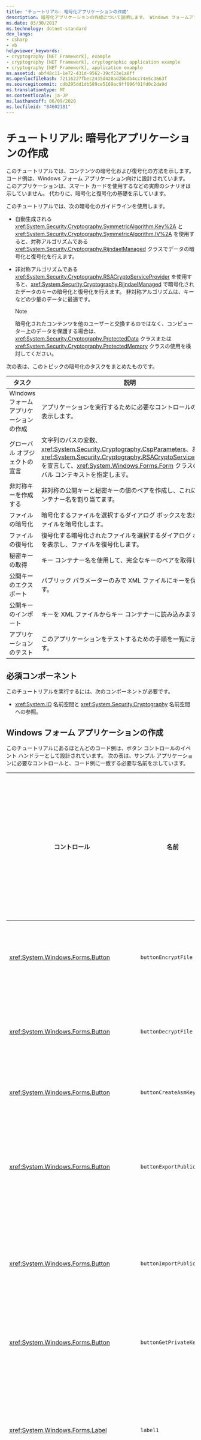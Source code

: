 ```yaml
---
title: 'チュートリアル: 暗号化アプリケーションの作成'
description: 暗号化アプリケーションの作成について説明します。 Windows フォームアプリケーションでコンテンツを暗号化および復号化する方法について説明します。
ms.date: 03/30/2017
ms.technology: dotnet-standard
dev_langs:
- csharp
- vb
helpviewer_keywords:
- cryptography [NET Framework], example
- cryptography [NET Framework], cryptographic application example
- cryptography [NET Framework], application example
ms.assetid: abf48c11-1e72-431d-9562-39cf23e1a8ff
ms.openlocfilehash: 72116227fbec2435d428ad2bbdb4cc74e5c3663f
ms.sourcegitcommit: cdb295dd1db589ce5169ac9ff096f01fd0c2da9d
ms.translationtype: MT
ms.contentlocale: ja-JP
ms.lasthandoff: 06/09/2020
ms.locfileid: "84602181"
---
```

# <a name="walkthrough-creating-a-cryptographic-application"></a>チュートリアル: 暗号化アプリケーションの作成
このチュートリアルでは、コンテンツの暗号化および復号化の方法を示します。 コード例は、Windows フォーム アプリケーション向けに設計されています。 このアプリケーションは、スマート カードを使用するなどの実際のシナリオは示していません。 代わりに、暗号化と復号化の基礎を示しています。  
  
 このチュートリアルでは、次の暗号化のガイドラインを使用します。  
  
- 自動生成される <xref:System.Security.Cryptography.SymmetricAlgorithm.Key%2A> と <xref:System.Security.Cryptography.SymmetricAlgorithm.IV%2A> を使用すると、対称アルゴリズムである <xref:System.Security.Cryptography.RijndaelManaged> クラスでデータの暗号化と復号化を行えます。  
  
- 非対称アルゴリズムである <xref:System.Security.Cryptography.RSACryptoServiceProvider> を使用すると、<xref:System.Security.Cryptography.RijndaelManaged> で暗号化されたデータのキーの暗号化と復号化を行えます。 非対称アルゴリズムは、キーなどの少量のデータに最適です。  
  
    > [!NOTE]
    > 暗号化されたコンテンツを他のユーザーと交換するのではなく、コンピューター上のデータを保護する場合は、<xref:System.Security.Cryptography.ProtectedData> クラスまたは <xref:System.Security.Cryptography.ProtectedMemory> クラスの使用を検討してください。  
  
 次の表は、このトピックの暗号化のタスクをまとめたものです。  
  
|タスク|説明|  
|----------|-----------------|  
|Windows フォーム アプリケーションの作成|アプリケーションを実行するために必要なコントロールの一覧を表示します。|  
|グローバル オブジェクトの宣言|文字列のパスの変数、<xref:System.Security.Cryptography.CspParameters>、および <xref:System.Security.Cryptography.RSACryptoServiceProvider> を宣言して、<xref:System.Windows.Forms.Form> クラスのグローバル コンテキストを指定します。|  
|非対称キーを作成する|非対称の公開キーと秘密キーの値のペアを作成し、これにキー コンテナー名を割り当てます。|  
|ファイルの暗号化|暗号化するファイルを選択するダイアログ ボックスを表示し、ファイルを暗号化します。|  
|ファイルの復号化|復号化する暗号化されたファイルを選択するダイアログ ボックスを表示し、ファイルを復号化します。|  
|秘密キーの取得|キー コンテナー名を使用して、完全なキーのペアを取得します。|  
|公開キーのエクスポート|パブリック パラメーターのみで XML ファイルにキーを保存します。|  
|公開キーのインポート|キーを XML ファイルからキー コンテナーに読み込みます。|  
|アプリケーションのテスト|このアプリケーションをテストするための手順を一覧に示します。|  
  
## <a name="prerequisites"></a>必須コンポーネント  
 このチュートリアルを実行するには、次のコンポーネントが必要です。  
  
- <xref:System.IO> 名前空間と <xref:System.Security.Cryptography> 名前空間への参照。  
  
## <a name="creating-a-windows-forms-application"></a>Windows フォーム アプリケーションの作成  
 このチュートリアルにあるほとんどのコード例は、ボタン コントロールのイベント ハンドラーとして設計されています。 次の表は、サンプル アプリケーションに必要なコントロールと、コード例に一致する必要な名前を示しています。  
  
|コントロール|名前|テキストのプロパティ (必要に応じて)|  
|-------------|----------|---------------------------------|  
|<xref:System.Windows.Forms.Button>|`buttonEncryptFile`|ファイルの暗号化|  
|<xref:System.Windows.Forms.Button>|`buttonDecryptFile`|ファイルの復号化|  
|<xref:System.Windows.Forms.Button>|`buttonCreateAsmKeys`|キーの作成|  
|<xref:System.Windows.Forms.Button>|`buttonExportPublicKey`|公開キーのエクスポート|  
|<xref:System.Windows.Forms.Button>|`buttonImportPublicKey`|公開キーのインポート|  
|<xref:System.Windows.Forms.Button>|`buttonGetPrivateKey`|秘密キーの取得|  
|<xref:System.Windows.Forms.Label>|`label1`|キーが設定されていません|  
|<xref:System.Windows.Forms.OpenFileDialog>|`openFileDialog1`||  
|<xref:System.Windows.Forms.OpenFileDialog>|`openFileDialog2`||  
  
 ボタンのイベント ハンドラーを作成するには、Visual Studio デザイナーでボタンをダブルクリックします。  
  
## <a name="declaring-global-objects"></a>グローバル オブジェクトの宣言  
 次のコードをフォームのコンストラクターに追加します。 環境とユーザー設定のための文字列変数を編集します。  
  
 [!code-csharp[CryptoWalkThru#1](../../../samples/snippets/csharp/VS_Snippets_CLR/CryptoWalkThru/cs/Form1.cs#1)]
 [!code-vb[CryptoWalkThru#1](../../../samples/snippets/visualbasic/VS_Snippets_CLR/CryptoWalkThru/vb/Form1.vb#1)]  
  
## <a name="creating-an-asymmetric-key"></a>非対称キーの作成  
 この作業では、<xref:System.Security.Cryptography.RijndaelManaged> キーの暗号化と復号化を行う非対称キーを作成します。 このキーは、コンテンツの暗号化に使用されたもので、ラベル コントロールにキー コンテナー名を表示します。  
  
 次のコードを [`Create Keys`] ボタン (`buttonCreateAsmKeys_Click`) の `Click` イベント ハンドラーとして追加します。  
  
 [!code-csharp[CryptoWalkThru#2](../../../samples/snippets/csharp/VS_Snippets_CLR/CryptoWalkThru/cs/Form1.cs#2)]
 [!code-vb[CryptoWalkThru#2](../../../samples/snippets/visualbasic/VS_Snippets_CLR/CryptoWalkThru/vb/Form1.vb#2)]  
  
## <a name="encrypting-a-file"></a>ファイルの暗号化  
 このタスクには、ボタン () のイベントハンドラーメソッド `Encrypt File` とメソッドの2つのメソッドが含ま `buttonEncryptFile_Click` れます。 `EncryptFile` 最初のメソッドは、ファイルを選択するためのダイアログ ボックスを表示し、暗号化を実行する 2 番目のメソッドにファイル名を渡します。  
  
 暗号化されたコンテンツ、キー、および IV は、すべて 1 つの <xref:System.IO.FileStream> に保存されます。これを暗号化パッケージといいます。  
  
 `EncryptFile` メソッドは以下を実行します。  
  
1. コンテンツを暗号化する <xref:System.Security.Cryptography.RijndaelManaged> 対称アルゴリズムを作成します。  
  
2. <xref:System.Security.Cryptography.RijndaelManaged> キーを暗号化する <xref:System.Security.Cryptography.RSACryptoServiceProvider> オブジェクトを作成します。  
  
3. ソース ファイルの <xref:System.IO.FileStream> の読み取りと暗号化を行う <xref:System.Security.Cryptography.CryptoStream> オブジェクト (バイトのブロック) を使用して、暗号化ファイルの対象の <xref:System.IO.FileStream> オブジェクトにします。  
  
4. 暗号化されたキーと IV の長さを決定し、長さの値のバイト配列を作成します。  
  
5. 暗号化されたパッケージにキー、IV、および長さの値を書き込みます。  
  
 暗号化パッケージでは、次の形式を使用します。  
  
- キーの長さ: 0 - 3 バイト  
  
- IV の長さ: 4 - 7 バイト  
  
- 暗号化されたキー  
  
- IV  
  
- 暗号化テキスト  
  
 キーと IV の長さを使用すると、暗号化パッケージのすべての部分の開始点と長さを決定することができます。これを使用してファイルを復号化します。  
  
 次のコードを [`Encrypt File`] ボタン (`buttonEncryptFile_Click`) の `Click` イベント ハンドラーとして追加します。  
  
 [!code-csharp[CryptoWalkThru#3](../../../samples/snippets/csharp/VS_Snippets_CLR/CryptoWalkThru/cs/Form1.cs#3)]
 [!code-vb[CryptoWalkThru#3](../../../samples/snippets/visualbasic/VS_Snippets_CLR/CryptoWalkThru/vb/Form1.vb#3)]  
  
 フォームに次の `EncryptFile` メソッドを追加します。  
  
 [!code-csharp[CryptoWalkThru#5](../../../samples/snippets/csharp/VS_Snippets_CLR/CryptoWalkThru/cs/Form1.cs#5)]
 [!code-vb[CryptoWalkThru#5](../../../samples/snippets/visualbasic/VS_Snippets_CLR/CryptoWalkThru/vb/Form1.vb#5)]  
  
## <a name="decrypting-a-file"></a>ファイルの復号化  
 このタスクには、[`Decrypt File`] ボタン (`buttonDecryptFile_Click`) のイベント ハンドラー メソッドと `DecryptFile` メソッドという 2 つのメソッドが含まれています。 最初のメソッドは、ファイルを選択するためのダイアログ ボックスを表示し、復号化を実行する 2 番目のメソッドにファイル名を渡します。  
  
 `Decrypt` メソッドは以下を実行します。  
  
1. コンテンツを復号化する <xref:System.Security.Cryptography.RijndaelManaged> の対称アルゴリズムを作成します。  
  
2. 暗号化されたキーと IV の長さを取得するには、暗号化パッケージの <xref:System.IO.FileStream> の最初の 8 バイトを読み取ってバイト配列にします。  
  
3. キーと IV を暗号化パッケージから抽出してバイト配列にします。  
  
4. <xref:System.Security.Cryptography.RijndaelManaged> キーを復号化する <xref:System.Security.Cryptography.RSACryptoServiceProvider> オブジェクトを作成します。  
  
5. <xref:System.Security.Cryptography.CryptoStream> オブジェクトを使用して、<xref:System.IO.FileStream> の暗号化パッケージの暗号テキスト セクションをバイトのブロックで読み取って復号化し、復号化されたファイルの <xref:System.IO.FileStream> オブジェクトにします。 これが終了すると、復号化は完了です。  
  
 次のコードを、[`Decrypt File`] ボタンの `Click` イベント ハンドラーとして追加します。  
  
 [!code-csharp[CryptoWalkThru#4](../../../samples/snippets/csharp/VS_Snippets_CLR/CryptoWalkThru/cs/Form1.cs#4)]
 [!code-vb[CryptoWalkThru#4](../../../samples/snippets/visualbasic/VS_Snippets_CLR/CryptoWalkThru/vb/Form1.vb#4)]  
  
 フォームに次の `DecryptFile` メソッドを追加します。  
  
 [!code-csharp[CryptoWalkThru#6](../../../samples/snippets/csharp/VS_Snippets_CLR/CryptoWalkThru/cs/Form1.cs#6)]
 [!code-vb[CryptoWalkThru#6](../../../samples/snippets/visualbasic/VS_Snippets_CLR/CryptoWalkThru/vb/Form1.vb#6)]  
  
## <a name="exporting-a-public-key"></a>公開キーのエクスポート  
 この作業では、[`Create Keys`] ボタンによって作成されたキーをファイルに保存します。 パブリック パラメーターのみがエクスポートされます。  
  
 このタスクでは、アリスがボブに公開キーを与えるシナリオをシミュレーションします。そうすることで、ボブはアリスのファイルを暗号化できるようになります。 ボブとその公開キーを持つ他のユーザーはファイルを復号化できなくなります。彼らはプライベート パラメーターを持つ完全なキーのペアを持っていないためです。  
  
 次のコードを [`Export Public Key`] ボタン (`buttonExportPublicKey_Click`) の `Click` イベント ハンドラーとして追加します。  
  
 [!code-csharp[CryptoWalkThru#8](../../../samples/snippets/csharp/VS_Snippets_CLR/CryptoWalkThru/cs/Form1.cs#8)]
 [!code-vb[CryptoWalkThru#8](../../../samples/snippets/visualbasic/VS_Snippets_CLR/CryptoWalkThru/vb/Form1.vb#8)]  
  
## <a name="importing-a-public-key"></a>公開キーのインポート  
 このタスクでは、[`Export Public Key`] ボタンによって作成されたパブリック パラメーターのみを持つキーを読み込み、キー コンテナー名として設定します。  
  
 この作業では、ボブがアリスのファイルを暗号化できるように、ボブがパブリック パラメーターのみを持つアリスのキーを読み込むシナリオをシミュレーションします。  
  
 次のコードを [`Import Public Key`] ボタン (`buttonImportPublicKey_Click`) の `Click` イベント ハンドラーとして追加します。  
  
 [!code-csharp[CryptoWalkThru#9](../../../samples/snippets/csharp/VS_Snippets_CLR/CryptoWalkThru/cs/Form1.cs#9)]
 [!code-vb[CryptoWalkThru#9](../../../samples/snippets/visualbasic/VS_Snippets_CLR/CryptoWalkThru/vb/Form1.vb#9)]  
  
## <a name="getting-a-private-key"></a>秘密キーの取得  
 この作業では、[`Create Keys`] ボタンを使用して作成されたキーの名前にキー コンテナー名を設定します。 キー コンテナーには、プライベート パラメーターを持つ完全なキーのペアが格納されます。  
  
 この作業では、アリスが自分の秘密キーを使用してボブが暗号化したファイルを復号化するシナリオをシミュレーションします。  
  
 次のコードを [`Get Private Key`] ボタン (`buttonGetPrivateKey_Click`) の `Click` イベント ハンドラーとして追加します。  
  
 [!code-csharp[CryptoWalkThru#7](../../../samples/snippets/csharp/VS_Snippets_CLR/CryptoWalkThru/cs/Form1.cs#7)]
 [!code-vb[CryptoWalkThru#7](../../../samples/snippets/visualbasic/VS_Snippets_CLR/CryptoWalkThru/vb/Form1.vb#7)]  
  
## <a name="testing-the-application"></a>アプリケーションのテスト  
 アプリケーションをビルドしたら、次のテスト シナリオを実行します。  
  
#### <a name="to-create-keys-encrypt-and-decrypt"></a>キーの作成、暗号化、および復号化を行うには  
  
1. `Create Keys` ボタンをクリックします。 ラベルはキー名を表示し、完全なキーのペアであることを示します。  
  
2. `Export Public Key` ボタンをクリックします。 公開キーのパラメーターのエクスポートにより現在のキーは変更されないことに注意してください。  
  
3. [`Encrypt File`] ボタンをクリックして、ファイルを選択します。  
  
4. [`Decrypt File`] ボタンをクリックし、暗号化したファイルを選択します。  
  
5. 復号化したファイルを調べます。  
  
6. 次のシナリオで保持されたキー コンテナーを取得するテストを実行するには、アプリケーションを閉じて再起動します。  
  
#### <a name="to-encrypt-using-the-public-key"></a>公開キーを使用して暗号化するには  
  
1. `Import Public Key` ボタンをクリックします。 ラベルはキー名を表示し、公開キーのみであることを示します。  
  
2. [`Encrypt File`] ボタンをクリックして、ファイルを選択します。  
  
3. [`Decrypt File`] ボタンをクリックし、暗号化したファイルを選択します。 復号化するには秘密キーが必要であるため、これは失敗します。  
  
 このシナリオでは、公開キーのみによる別のユーザーのファイルの暗号化をデモンストレーションします。 通常、そのユーザーは公開キーのみを与え、秘密キーは復号化のため与えないでおきます。  
  
#### <a name="to-decrypt-using-the-private-key"></a>秘密キーを使用して復号化するには  
  
1. `Get Private Key` ボタンをクリックします。 ラベルはキー名を表示し、完全なキーのペアであるかどうかを示します。  
  
2. [`Decrypt File`] ボタンをクリックし、暗号化したファイルを選択します。 復号化するための完全なキーのペアがあるため、これは成功します。  
  
## <a name="see-also"></a>関連項目

- [暗号化サービス](cryptographic-services.md)
